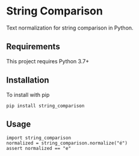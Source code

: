# String Comparison

Text normalization for string comparison in Python.

## Requirements

This project requires Python 3.7+

## Installation

To install with pip

    pip install string_comparison

## Usage

    import string_comparison
    normalized = string_comparison.normalize("é")
    assert normalized == "e"
